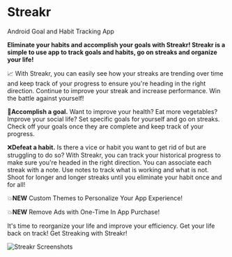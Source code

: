 # Streakr
Android Goal and Habit Tracking App 

<b>Eliminate your habits and accomplish your goals with Streakr!  Streakr is a simple to use app to track goals and habits, go on streaks and organize your life!</b>

📈 With Streakr, you can easily see how your streaks are trending over time and keep track of your progress to ensure you're heading in the right direction.  Continue to improve your streak and increase performance.  Win the battle against yourself!

🏅<b>Accomplish a goal.</b>  Want to improve your health?  Eat more vegetables?  Improve your social life?  Set specific goals for yourself and go on streaks.  Check off your goals once they are complete and keep track of your progress.

❌<b>Defeat a habit.</b>  Is there a vice or habit you want to get rid of but are struggling to do so?  With Streakr, you can track your historical progress to make sure you're headed in the right direction. You can associate each streak with a note.  Use notes to track what is working and what is not.  Shoot for longer and longer streaks until you eliminate your habit once and for all!

💥<b>NEW</b> Custom Themes to Personalize Your App Experience!

💥<b>NEW</b> Remove Ads with One-Time In App Purchase!

It's time to reorganize your life and improve your efficiency.  Get your life back on track!  Get Streaking with Streakr!

![Streakr Screenshots](https://raw.githubusercontent.com/patpatchpatrick/Streakr/master/app/docs/images/streakr-website-project-page.png)
